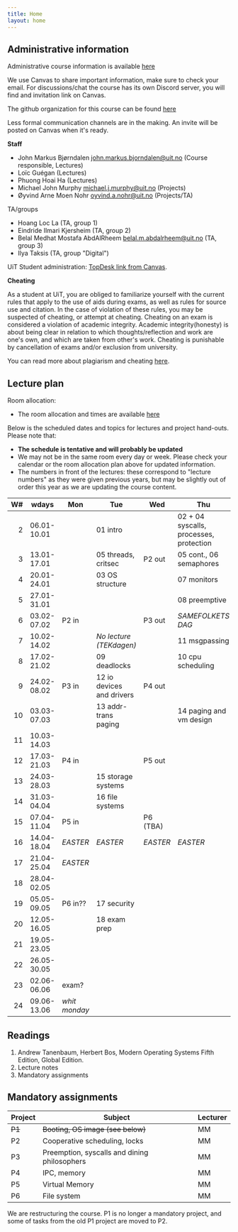 ```yaml
---
title: Home
layout: home
---
```


## Administrative information

Administrative course information is available [here](https://en.uit.no/utdanning/emner/emne?p_document_id=859834)

We use Canvas to share important information, make sure to check your email. 
For discussions/chat the course has its own Discord server, you will find and invitation link on Canvas.

The github organization for this course can be found [here](https://github.com/uit-inf-2201)

Less formal communication channels are in the making. An invite will be posted on Canvas when it's ready.


**Staff**

* John Markus Bjørndalen <john.markus.bjorndalen@uit.no> (Course responsible, Lectures)
* Loïc Guégan (Lectures)
* Phuong Hoai Ha (Lectures)
* Michael John Murphy <michael.j.murphy@uit.no> (Projects)
* Øyvind Arne Moen Nohr <oyvind.a.nohr@uit.no> (Projects/TA)

TA/groups
* Hoang Loc La (TA, group 1)
* Eindride Ilmari Kjersheim (TA, group 2)
* Belal Medhat Mostafa AbdAlRheem <belal.m.abdalrheem@uit.no> (TA, group 3)
* Ilya Taksis (TA, group "Digital")

UiT Student administration: [TopDesk link from Canvas](https://uit.topdesk.net/tas/public/ssp/1550ac93-3cae-443d-a606-4ac1b2e5e6e1).

**Cheating**

As a student at UiT, you are obliged to familiarize yourself with the
current rules that apply to the use of aids during exams, as well as
rules for source use and citation. In the case of violation of these
rules, you may be suspected of cheating, or attempt at
cheating. Cheating on an exam is considered a violation of academic
integrity. Academic integrity(honesty) is about being clear in
relation to which thoughts/reflection and work are one's own, and
which are taken from other's work. Cheating is punishable by
cancellation of exams and/or exclusion from university.

You can read more about plagiarism and cheating [here](https://uit.no/sensor).

## Lecture plan

Room allocation: 
- The room allocation and times are available [here](https://tp.educloud.no/uit/timeplan/timeplan.php?id%5B%5D=INF-2201%2C1&type=course&sem=25v&campus=)

Below is the scheduled dates and topics for lectures and project hand-outs. Please note that: 

- **The schedule is tentative and will probably be updated**
- We may not be in the same room every day or week. Please check your calendar or the room allocation plan above for updated information.
- The numbers in front of the lectures: these correspond to "lecture numbers" as they were given previous years, but may be slightly out 
  of order this year as we are updating the course content. 



| W# | wdays       | Mon           | Tue                       | Wed      | Thu                                     | Fr              |
|---:|-------------|---------------|---------------------------|----------|-----------------------------------------|-----------------|
|  2 | 06.01-10.01 |               | 01 intro                  |          | 02 + 04 syscalls, processes, protection |                 |
|  3 | 13.01-17.01 |               | 05 threads, critsec       | P2 out   | 05 cont., 06 semaphores                 |                 |
|  4 | 20.01-24.01 |               | 03 OS structure           |          | 07 monitors                             |                 |
|  5 | 27.01-31.01 |               |                           |          | 08 preemptive                           |                 |
|  6 | 03.02-07.02 | P2 in         |                           | P3 out   | *SAMEFOLKETS DAG*                       |                 |
|  7 | 10.02-14.02 |               | *No lecture (TEKdagen)*   |          | 11 msgpassing                           |                 |
|  8 | 17.02-21.02 |               | 09 deadlocks              |          | 10 cpu scheduling                       |                 |
|  9 | 24.02-08.02 | P3 in         | 12 io devices and drivers | P4 out   |                                         |                 |
| 10 | 03.03-07.03 |               | 13 addr-trans paging      |          | 14 paging and vm design                 |                 |
| 11 | 10.03-14.03 |               |                           |          |                                         |                 |
| 12 | 17.03-21.03 | P4 in         |                           | P5 out   |                                         |                 |
| 13 | 24.03-28.03 |               | 15 storage systems        |          |                                         |                 |
| 14 | 31.03-04.04 |               | 16 file systems           |          |                                         |                 |
| 15 | 07.04-11.04 | P5 in         |                           | P6 (TBA) |                                         |                 |
| 16 | 14.04-18.04 | *EASTER*      | *EASTER*                  | *EASTER* | *EASTER*                                | *EASTER*        |
| 17 | 21.04-25.04 | *EASTER*      |                           |          |                                         |                 |
| 18 | 28.04-02.05 |               |                           |          |                                         |                 |
| 19 | 05.05-09.05 | P6 in??       | 17 security               |          |                                         |                 |
| 20 | 12.05-16.05 |               | 18 exam prep              |          |                                         |                 |
| 21 | 19.05-23.05 |               |                           |          |                                         |                 |
| 22 | 26.05-30.05 |               |                           |          |                                         |                 |
| 23 | 02.06-06.06 | exam?         |                           |          |                                         |                 |
| 24 | 09.06-13.06 | *whit monday* |                           |          |                                         | End of semester |

## Readings

1. Andrew Tanenbaum, Herbert Bos, Modern Operating Systems Fifth Edition, Global Edition.
2. Lecture notes
3. Mandatory assignments

## Mandatory assignments

| Project | Subject                                      | Lecturer |
|---------|----------------------------------------------|----------|
| ~~P1~~  | ~~Booting, OS image  (see below)~~           | MM       |
| P2      | Cooperative scheduling, locks                | MM       |
| P3      | Preemption, syscalls and dining philosophers | MM       |
| P4      | IPC, memory                                  | MM       |
| P5      | Virtual Memory                               | MM       |
| P6      | File system                                  | MM       |

We are restructuring the course. P1 is no longer a mandatory project,
and some of tasks from the old P1 project are moved to P2.

